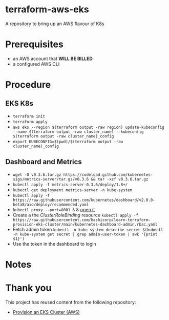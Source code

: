 # terraform-aws-eks
A repository to bring up an AWS flavour of K8s

# Prerequisites

- an AWS account that **WILL BE BILLED**
- a configured AWS CLI

# Procedure

## EKS K8s
- `terraform init`
- `terraform apply`
- `aws eks --region $(terraform output -raw region) update-kubeconfig --name $(terraform output -raw cluster_name) --kubeconfig $(terraform output -raw cluster_name)_config`
- `export KUBECONFIG=$(pwd)/$(terraform output -raw cluster_name)_config`

## Dashboard and Metrics

- `wget -O v0.3.6.tar.gz https://codeload.github.com/kubernetes-sigs/metrics-server/tar.gz/v0.3.6 && tar -xzf v0.3.6.tar.gz`
- `kubectl apply -f metrics-server-0.3.6/deploy/1.8+/`
- `kubectl get deployment metrics-server -n kube-system`
- `kubectl apply -f https://raw.githubusercontent.com/kubernetes/dashboard/v2.0.0-beta8/aio/deploy/recommended.yaml`
- `kubectl proxy --port=8001 &` &  [open it](http://127.0.0.1:8001/api/v1/namespaces/kubernetes-dashboard/services/https:kubernetes-dashboard:/proxy/)
- Create a the _ClusterRoleBinding_ resource `kubectl apply -f https://raw.githubusercontent.com/hashicorp/learn-terraform-provision-eks-cluster/main/kubernetes-dashboard-admin.rbac.yaml`
- Fetch admin token `kubectl -n kube-system describe secret $(kubectl -n kube-system get secret | grep admin-user-token | awk '{print $1}')`
- Use the token in the dashboard to login

# Notes

# Thank you

This project has reused content from the following repository:

- [Provision an EKS Cluster (AWS)](https://learn.hashicorp.com/tutorials/terraform/eks)